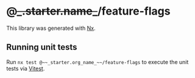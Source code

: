 # @~~\_.starter.name\_~~/feature-flags

This library was generated with [Nx](https://nx.dev).

## Running unit tests

Run `nx test @~~_starter.org_name_~~/feature-flags` to execute the unit tests via [Vitest](https://vitest.dev/).
